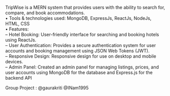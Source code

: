 TripWise is a MERN system that provides users with the ability to search for, compare, and book accommodations.
<br>
• Tools & technologies used: MongoDB, ExpressJs, ReactJs, NodeJs, HTML, CSS
<br>
• Features:
<br>
– Hotel Booking: User-friendly interface for searching and booking hotels using ReactJs.
<br>
– User Authentication: Provides a secure authentication system for user accounts and booking management using
JSON Web Tokens (JWT).
<br>
– Responsive Design: Responsive design for use on desktop and mobile devices.
<br>
– Admin Panel: Created an admin panel for managing listings, prices, and user accounts using MongoDB for the
database and Express.js for the backend API

Group Project : 
@gaurakriti
@INam1995
